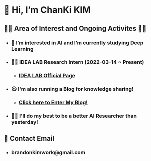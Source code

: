# __👋 Hi, I’m ChanKi KIM__


## __🏃‍♂️ Area of Interest and Ongoing Activites 🏃‍♂️__


* ### __💪 I’m interested in AI and I’m currently studying Deep Learning__


* ### __👨‍💻 IDEA LAB Research Intern (2022-03-14 ~ Present)__
    * ### [IDEA LAB Official Page](https://sites.google.com/view/idealab-gnu/home) 


* ### __😃 I'm also running a Blog for knowledge sharing!__
    * ### [Click here to Enter My Blog!](https://cktrace.tistory.com/)


* ### __🙋‍♂️ I'll do my best to be a better AI Researcher than yesterday!__


## 💌 __Contact Email__


* ### __brandonkimwork@gmail.com__

